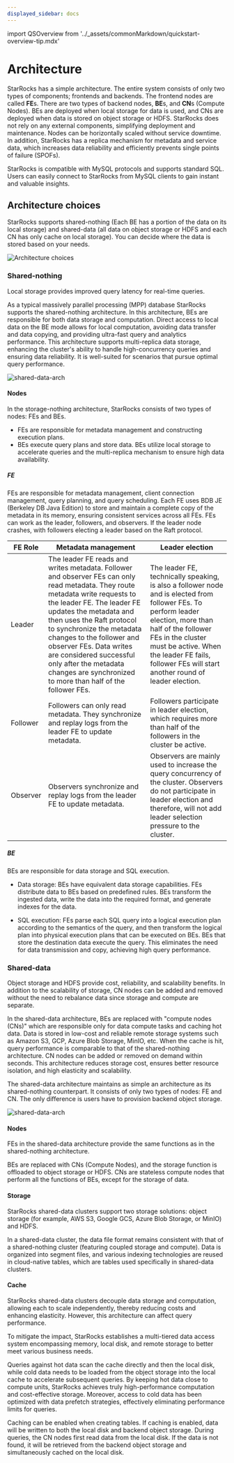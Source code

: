 ```yaml
---
displayed_sidebar: docs
---
```

import QSOverview from '../_assets/commonMarkdown/quickstart-overview-tip.mdx'

# Architecture

StarRocks has a simple architecture. The entire system consists of only two types of components; frontends and backends. The frontend nodes are called **FE**s. There are two types of backend nodes, **BE**s, and **CN**s (Compute Nodes). BEs are deployed when local storage for data is used, and CNs are deployed when data is stored on object storage or HDFS. StarRocks does not rely on any external components, simplifying deployment and maintenance. Nodes can be horizontally scaled without service downtime. In addition, StarRocks has a replica mechanism for metadata and service data, which increases data reliability and efficiently prevents single points of failure (SPOFs).

StarRocks is compatible with MySQL protocols and supports standard SQL. Users can easily connect to StarRocks from MySQL clients to gain instant and valuable insights.

## Architecture choices

StarRocks supports shared-nothing (Each BE has a portion of the data on its local storage) and shared-data (all data on object storage or HDFS and each CN has only cache on local storage). You can decide where the data is stored based on your needs. 

![Architecture choices](../_assets/architecture_choices.png)

### Shared-nothing

Local storage provides improved query latency for real-time queries.

As a typical massively parallel processing (MPP) database StarRocks supports the shared-nothing architecture. In this architecture, BEs are responsible for both data storage and computation. Direct access to local data on the BE mode allows for local computation, avoiding data transfer and data copying, and providing ultra-fast query and analytics performance. This architecture supports multi-replica data storage, enhancing the cluster's ability to handle high-concurrency queries and ensuring data reliability. It is well-suited for scenarios that pursue optimal query performance.

![shared-data-arch](../_assets/shared-nothing.png)

#### Nodes

In the storage-nothing architecture, StarRocks consists of two types of nodes: FEs and BEs.

- FEs are responsible for metadata management and constructing execution plans.
- BEs execute query plans and store data. BEs utilize local storage to accelerate queries and the multi-replica mechanism to ensure high data availability.

##### FE

FEs are responsible for metadata management, client connection management, query planning, and query scheduling. Each FE uses BDB JE (Berkeley DB Java Edition) to store and maintain a complete copy of the metadata in its memory, ensuring consistent services across all FEs. FEs can work as the leader, followers, and observers. If the leader node crashes, with followers electing a leader based on the Raft protocol.

| **FE Role** | **Metadata management**                                                                                                                                                                                                                                                                                                                                                                                                | **Leader election**                |
| ----------- |------------------------------------------------------------------------------------------------------------------------------------------------------------------------------------------------------------------------------------------------------------------------------------------------------------------------------------------------------------------------------------------------------------------------| ---------------------------------- |
| Leader      | The leader FE reads and writes metadata. Follower and observer FEs can only read metadata. They route metadata write requests to the leader FE. The leader FE updates the metadata and then uses the Raft protocol to synchronize the metadata changes to the follower and observer FEs. Data writes are considered successful only after the metadata changes are synchronized to more than half of the follower FEs. | The leader FE, technically speaking, is also a follower node and is elected from follower FEs. To perform leader election, more than half of the follower FEs in the cluster must be active. When the leader FE fails, follower FEs will start another round of leader election. |
| Follower    | Followers can only read metadata. They synchronize and replay logs from the leader FE to update metadata.                                                                                                                                                                                                                                                                                                              | Followers participate in leader election, which requires more than half of the followers in the cluster be active. |
| Observer   | Observers synchronize and replay logs from the leader FE to update metadata.                                                                                                                                                                                                                                                                                                                                           | Observers are mainly used to increase the query concurrency of the cluster. Observers do not participate in leader election and therefore, will not add leader selection pressure to the cluster.|

##### BE

BEs are responsible for data storage and SQL execution.

- Data storage: BEs have equivalent data storage capabilities. FEs distribute data to BEs based on predefined rules. BEs transform the ingested data, write the data into the required format, and generate indexes for the data.

- SQL execution: FEs parse each SQL query into a logical execution plan according to the semantics of the query, and then transform the logical plan into physical execution plans that can be executed on BEs. BEs that store the destination data execute the query. This eliminates the need for data transmission and copy, achieving high query performance.

### Shared-data

Object storage and HDFS provide cost, reliability, and scalability benefits. In addition to the scalability of storage, CN nodes can be added and removed without the need to rebalance data since storage and compute are separate. 

In the shared-data architecture, BEs are replaced with "compute nodes (CNs)" which are responsible only for data compute tasks and caching hot data. Data is stored in low-cost and reliable remote storage systems such as Amazon S3, GCP, Azure Blob Storage, MinIO, etc. When the cache is hit, query performance is comparable to that of the shared-nothing architecture. CN nodes can be added or removed on demand within seconds. This architecture reduces storage cost, ensures better resource isolation, and high elasticity and scalability.

The shared-data architecture maintains as simple an architecture as its shared-nothing counterpart. It consists of only two types of nodes: FE and CN. The only difference is users have to provision backend object storage.

![shared-data-arch](../_assets/shared-data.png)

#### Nodes

FEs in the shared-data architecture provide the same functions as in the shared-nothing architecture.

BEs are replaced with CNs (Compute Nodes), and the storage function is offloaded to object storage or HDFS. CNs are stateless compute nodes that perform all the functions of BEs, except for the storage of data.

#### Storage

StarRocks shared-data clusters support two storage solutions: object storage (for example, AWS S3, Google GCS, Azure Blob Storage, or MinIO) and HDFS.

In a shared-data cluster, the data file format remains consistent with that of a shared-nothing cluster (featuring coupled storage and compute). Data is organized into segment files, and various indexing technologies are reused in cloud-native tables, which are tables used specifically in shared-data clusters.

#### Cache

StarRocks shared-data clusters decouple data storage and computation, allowing each to scale independently, thereby reducing costs and enhancing elasticity. However, this architecture can affect query performance.

To mitigate the impact, StarRocks establishes a multi-tiered data access system encompassing memory, local disk, and remote storage to better meet various business needs.

Queries against hot data scan the cache directly and then the local disk, while cold data needs to be loaded from the object storage into the local cache to accelerate subsequent queries. By keeping hot data close to compute units, StarRocks achieves truly high-performance computation and cost-effective storage. Moreover, access to cold data has been optimized with data prefetch strategies, effectively eliminating performance limits for queries.

Caching can be enabled when creating tables. If caching is enabled, data will be written to both the local disk and backend object storage. During queries, the CN nodes first read data from the local disk. If the data is not found, it will be retrieved from the backend object storage and simultaneously cached on the local disk.

<QSOverview />
